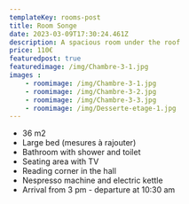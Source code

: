 ```yaml
---
templateKey: rooms-post
title: Room Songe
date: 2023-03-09T17:30:24.461Z
description: A spacious room under the roof
price: 110€
featuredpost: true
featuredimage: /img/Chambre-3-1.jpg
images :
    - roomimage: /img/Chambre-3-1.jpg
    - roomimage: /img/Chambre-3-2.jpg
    - roomimage: /img/Chambre-3-3.jpg
    - roomimage: /img/Desserte-etage-1.jpg
---
```

* 36 m2 
* Large bed (mesures à rajouter)
* Bathroom with shower and toilet
* Seating area with TV		
* Reading corner in the hall
* Nespresso machine and electric kettle		
* Arrival from 3 pm - departure at 10:30 am